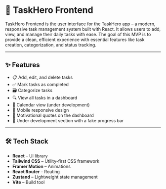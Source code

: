 # 🚀 TaskHero Frontend

TaskHero Frontend is the user interface for the TaskHero app – a modern, responsive task management system built with React. It allows users to add, view, and manage their daily tasks with ease. The goal of this MVP is to provide a clean, efficient experience with essential features like task creation, categorization, and status tracking.

---

## ✨ Features

- 📋 Add, edit, and delete tasks  
- ✅ Mark tasks as completed  
- 🗃️ Categorize tasks  
- 🔍 View all tasks in a dashboard  
- 📅 Calendar view (under development)  
- 📱 Mobile responsive design  
- 💬 Motivational quotes on the dashboard  
- 🚧 Under development section with a fake progress bar  

---

## 🛠️ Tech Stack

- **React** – UI library  
- **Tailwind CSS** – Utility-first CSS framework  
- **Framer Motion** – Animations  
- **React Router** – Routing  
- **Zustand** – Lightweight state management  
- **Vite** – Build tool  


